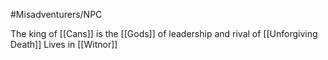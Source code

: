 #Misadventurers/NPC 

The king of [[Cans]]
is the [[Gods]] of leadership and rival of [[Unforgiving Death]]
Lives in [[Witnor]]
